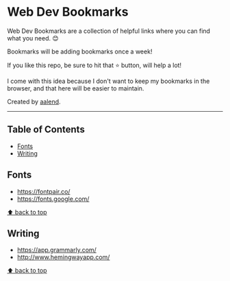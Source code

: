 # Web Dev Bookmarks
Web Dev Bookmarks are a collection of helpful links where you can find what you need. 😊

Bookmarks will be adding bookmarks once a week!

If you like this repo, be sure to hit that ⭐ button, will help a lot!

I come with this idea because I don't want to keep my bookmarks in the browser, and that here will be easier to maintain.

Created by [aalend](https://twitter.com/aalendemirov).

---

## Table of Contents
- [Fonts](#fonts)
- [Writing](#writing)

## Fonts
- https://fontpair.co/
- https://fonts.google.com/

[⬆ back to top](#table-of-contents)

## Writing
- https://app.grammarly.com/
- http://www.hemingwayapp.com/

[⬆ back to top](#table-of-contents)
